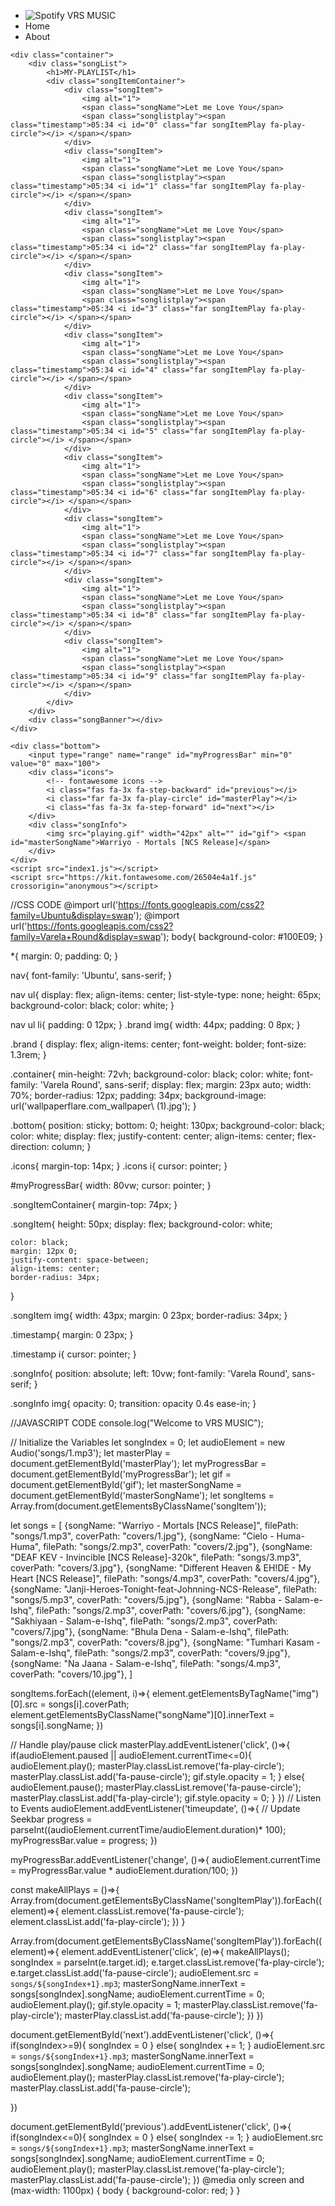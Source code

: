 <!DOCTYPE html>
<html lang="en">
    <head>
        <meta charset="UTF-8">
        <meta http-equiv="X-UA-Compatible" content="IE=edge">
        <meta name="viewport" content="width=device-width, initial-scale=1.0">
        <title>VRS MUSIC - Your favourite music is here</title>
        <link rel="stylesheet" href="index1.css">
        <link rel="stylesheet" href="index1.js">
        </head>
<body>
    <nav>
        <ul>
            <li class="brand"><img src="vecteezy_netflix-logo-transparent-png_22101069_28.png" alt="Spotify"> VRS MUSIC</li>
            <li>Home</li>
            <li>About</li>
        </ul>
    </nav>

    <div class="container">
        <div class="songList">
            <h1>MY-PLAYLIST</h1>
            <div class="songItemContainer">
                <div class="songItem">
                    <img alt="1">
                    <span class="songName">Let me Love You</span>
                    <span class="songlistplay"><span class="timestamp">05:34 <i id="0" class="far songItemPlay fa-play-circle"></i> </span></span>
                </div>
                <div class="songItem">
                    <img alt="1">
                    <span class="songName">Let me Love You</span>
                    <span class="songlistplay"><span class="timestamp">05:34 <i id="1" class="far songItemPlay fa-play-circle"></i> </span></span>
                </div>
                <div class="songItem">
                    <img alt="1">
                    <span class="songName">Let me Love You</span>
                    <span class="songlistplay"><span class="timestamp">05:34 <i id="2" class="far songItemPlay fa-play-circle"></i> </span></span>
                </div>
                <div class="songItem">
                    <img alt="1">
                    <span class="songName">Let me Love You</span>
                    <span class="songlistplay"><span class="timestamp">05:34 <i id="3" class="far songItemPlay fa-play-circle"></i> </span></span>
                </div>
                <div class="songItem">
                    <img alt="1">
                    <span class="songName">Let me Love You</span>
                    <span class="songlistplay"><span class="timestamp">05:34 <i id="4" class="far songItemPlay fa-play-circle"></i> </span></span>
                </div>
                <div class="songItem">
                    <img alt="1">
                    <span class="songName">Let me Love You</span>
                    <span class="songlistplay"><span class="timestamp">05:34 <i id="5" class="far songItemPlay fa-play-circle"></i> </span></span>
                </div>
                <div class="songItem">
                    <img alt="1">
                    <span class="songName">Let me Love You</span>
                    <span class="songlistplay"><span class="timestamp">05:34 <i id="6" class="far songItemPlay fa-play-circle"></i> </span></span>
                </div>
                <div class="songItem">
                    <img alt="1">
                    <span class="songName">Let me Love You</span>
                    <span class="songlistplay"><span class="timestamp">05:34 <i id="7" class="far songItemPlay fa-play-circle"></i> </span></span>
                </div>
                <div class="songItem">
                    <img alt="1">
                    <span class="songName">Let me Love You</span>
                    <span class="songlistplay"><span class="timestamp">05:34 <i id="8" class="far songItemPlay fa-play-circle"></i> </span></span>
                </div>
                <div class="songItem">
                    <img alt="1">
                    <span class="songName">Let me Love You</span>
                    <span class="songlistplay"><span class="timestamp">05:34 <i id="9" class="far songItemPlay fa-play-circle"></i> </span></span>
                </div>
            </div>
        </div>
        <div class="songBanner"></div>
    </div>

    <div class="bottom">
        <input type="range" name="range" id="myProgressBar" min="0" value="0" max="100">
        <div class="icons">
            <!-- fontawesome icons -->
            <i class="fas fa-3x fa-step-backward" id="previous"></i>
            <i class="far fa-3x fa-play-circle" id="masterPlay"></i>
            <i class="fas fa-3x fa-step-forward" id="next"></i> 
        </div>
        <div class="songInfo">
            <img src="playing.gif" width="42px" alt="" id="gif"> <span id="masterSongName">Warriyo - Mortals [NCS Release]</span>
        </div>
    </div>
    <script src="index1.js"></script>
    <script src="https://kit.fontawesome.com/26504e4a1f.js" crossorigin="anonymous"></script>
</body>
</html>




//CSS CODE
@import url('https://fonts.googleapis.com/css2?family=Ubuntu&display=swap');
@import url('https://fonts.googleapis.com/css2?family=Varela+Round&display=swap');
body{
    background-color: #100E09;
}

*{
    margin: 0;
    padding: 0;
}

nav{
    font-family: 'Ubuntu', sans-serif;
}

nav ul{
    display: flex;
    align-items: center;
    list-style-type: none;
    height: 65px;
    background-color: black;
    color: white;
}

nav ul li{
    padding: 0 12px;
}
.brand img{
    width: 44px;
    padding: 0 8px;
}

.brand {
    display: flex;
    align-items: center;
    font-weight: bolder;
    font-size: 1.3rem;
}

.container{
    min-height: 72vh;
    background-color: black;
    color: white;
   font-family: 'Varela Round', sans-serif;
   display: flex;
   margin: 23px auto;
   width: 70%;
   border-radius: 12px;
   padding: 34px;
   background-image: url('wallpaperflare.com_wallpaper\ \(1\).jpg');
}

.bottom{
    position: sticky;
    bottom: 0;
    height: 130px;
    background-color: black;
    color: white;
    display: flex;
    justify-content: center;
    align-items: center;
    flex-direction: column; 
}

.icons{
    margin-top: 14px; 
}
.icons i{
    cursor: pointer;
}

#myProgressBar{
    width: 80vw; 
    cursor: pointer;
}

.songItemContainer{
    margin-top: 74px;
}

.songItem{
    height: 50px;
    display: flex;
    background-color: white;
    
    color: black;
    margin: 12px 0;
    justify-content: space-between;
    align-items: center;
    border-radius: 34px;
}

.songItem img{
    width: 43px;
    margin: 0 23px;
    border-radius: 34px;
}

.timestamp{
    margin: 0 23px;
}

.timestamp i{
    cursor: pointer;
}

.songInfo{
    position: absolute;
    left: 10vw;
    font-family: 'Varela Round', sans-serif;
}

.songInfo img{
    opacity: 0;
    transition: opacity 0.4s ease-in;
}



//JAVASCRIPT CODE
console.log("Welcome to VRS MUSIC");

// Initialize the Variables
let songIndex = 0;
let audioElement = new Audio('songs/1.mp3');
let masterPlay = document.getElementById('masterPlay');
let myProgressBar = document.getElementById('myProgressBar');
let gif = document.getElementById('gif');
let masterSongName = document.getElementById('masterSongName');
let songItems = Array.from(document.getElementsByClassName('songItem'));

let songs = [
    {songName: "Warriyo - Mortals [NCS Release]", filePath: "songs/1.mp3", coverPath: "covers/1.jpg"},
    {songName: "Cielo - Huma-Huma", filePath: "songs/2.mp3", coverPath: "covers/2.jpg"},
    {songName: "DEAF KEV - Invincible [NCS Release]-320k", filePath: "songs/3.mp3", coverPath: "covers/3.jpg"},
    {songName: "Different Heaven & EH!DE - My Heart [NCS Release]", filePath: "songs/4.mp3", coverPath: "covers/4.jpg"},
    {songName: "Janji-Heroes-Tonight-feat-Johnning-NCS-Release", filePath: "songs/5.mp3", coverPath: "covers/5.jpg"},
    {songName: "Rabba - Salam-e-Ishq", filePath: "songs/2.mp3", coverPath: "covers/6.jpg"},
    {songName: "Sakhiyaan - Salam-e-Ishq", filePath: "songs/2.mp3", coverPath: "covers/7.jpg"},
    {songName: "Bhula Dena - Salam-e-Ishq", filePath: "songs/2.mp3", coverPath: "covers/8.jpg"},
    {songName: "Tumhari Kasam - Salam-e-Ishq", filePath: "songs/2.mp3", coverPath: "covers/9.jpg"},
    {songName: "Na Jaana - Salam-e-Ishq", filePath: "songs/4.mp3", coverPath: "covers/10.jpg"},
]

songItems.forEach((element, i)=>{ 
    element.getElementsByTagName("img")[0].src = songs[i].coverPath; 
    element.getElementsByClassName("songName")[0].innerText = songs[i].songName; 
})
 

// Handle play/pause click
masterPlay.addEventListener('click', ()=>{
    if(audioElement.paused || audioElement.currentTime<=0){
        audioElement.play();
        masterPlay.classList.remove('fa-play-circle');
        masterPlay.classList.add('fa-pause-circle');
        gif.style.opacity = 1;
    }
    else{
        audioElement.pause();
        masterPlay.classList.remove('fa-pause-circle');
        masterPlay.classList.add('fa-play-circle');
        gif.style.opacity = 0;
    }
})
// Listen to Events
audioElement.addEventListener('timeupdate', ()=>{ 
    // Update Seekbar
    progress = parseInt((audioElement.currentTime/audioElement.duration)* 100); 
    myProgressBar.value = progress;
})

myProgressBar.addEventListener('change', ()=>{
    audioElement.currentTime = myProgressBar.value * audioElement.duration/100;
})

const makeAllPlays = ()=>{
    Array.from(document.getElementsByClassName('songItemPlay')).forEach((element)=>{
        element.classList.remove('fa-pause-circle');
        element.classList.add('fa-play-circle');
    })
}

Array.from(document.getElementsByClassName('songItemPlay')).forEach((element)=>{
    element.addEventListener('click', (e)=>{ 
        makeAllPlays();
        songIndex = parseInt(e.target.id);
        e.target.classList.remove('fa-play-circle');
        e.target.classList.add('fa-pause-circle');
        audioElement.src = `songs/${songIndex+1}.mp3`;
        masterSongName.innerText = songs[songIndex].songName;
        audioElement.currentTime = 0;
        audioElement.play();
        gif.style.opacity = 1;
        masterPlay.classList.remove('fa-play-circle');
        masterPlay.classList.add('fa-pause-circle');
    })
})

document.getElementById('next').addEventListener('click', ()=>{
    if(songIndex>=9){
        songIndex = 0
    }
    else{
        songIndex += 1;
    }
    audioElement.src = `songs/${songIndex+1}.mp3`;
    masterSongName.innerText = songs[songIndex].songName;
    audioElement.currentTime = 0;
    audioElement.play();
    masterPlay.classList.remove('fa-play-circle');
    masterPlay.classList.add('fa-pause-circle');

})

document.getElementById('previous').addEventListener('click', ()=>{
    if(songIndex<=0){
        songIndex = 0
    }
    else{
        songIndex -= 1;
    }
    audioElement.src = `songs/${songIndex+1}.mp3`;
    masterSongName.innerText = songs[songIndex].songName;
    audioElement.currentTime = 0;
    audioElement.play();
    masterPlay.classList.remove('fa-play-circle');
    masterPlay.classList.add('fa-pause-circle');
})
@media only screen and (max-width: 1100px) {
    body {
      background-color: red;
    }
  }
